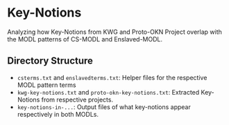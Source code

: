 # Key-Notions
Analyzing how Key-Notions from KWG and Proto-OKN Project overlap with the MODL patterns of CS-MODL and Enslaved-MODL.

## Directory Structure
* `csterms.txt` and `enslavedterms.txt`:  Helper files for the respective MODL pattern terms  
* `kwg-key-notions.txt` and `proto-okn-key-notions.txt`:  Extracted Key-Notions from respective projects.
* `key-notions-in-...`: Output files of what key-notions appear respectively in both MODLs.